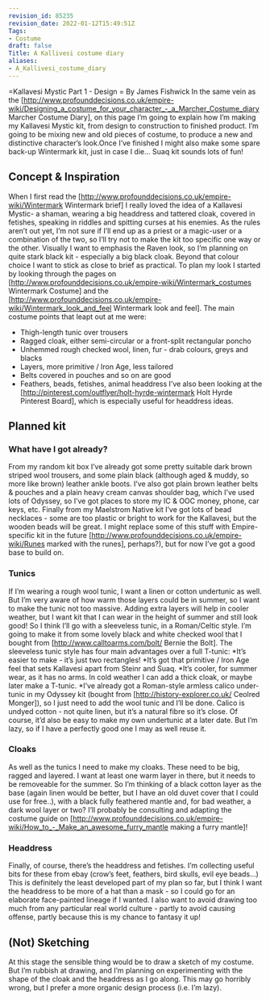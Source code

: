 ```yaml
---
revision_id: 85235
revision_date: 2022-01-12T15:49:51Z
Tags:
- Costume
draft: false
Title: A Kallivesi costume diary
aliases:
- A_Kallivesi_costume_diary
---
```

=Kallavesi Mystic Part 1 - Design =
By James Fishwick 
In the same vein as the [http://www.profounddecisions.co.uk/empire-wiki/Designing_a_costume_for_your_character_-_a_Marcher_Costume_diary Marcher Costume Diary], on this page I’m going to explain how I’m making my Kallavesi Mystic kit, from design to construction to finished product. I’m going to be mixing new and old pieces of costume, to produce a new and distinctive character’s look.Once I’ve finished I might also make some spare back-up Wintermark kit, just in case I die... Suaq kit sounds lots of fun!
## Concept & Inspiration
When I first read the [http://www.profounddecisions.co.uk/empire-wiki/Wintermark Wintermark brief] I really loved the idea of a Kallavesi Mystic- a shaman, wearing a big headdress and tattered cloak, covered in fetishes, speaking in riddles and spitting curses at his enemies. As the rules aren’t out yet, I’m not sure if I’ll end up as a priest or a magic-user or a combination of the two, so I’ll try not to make the kit too specific one way or the other. Visually I want to emphasis the Raven look, so I’m planning on quite stark black kit - especially a big black cloak. Beyond that colour choice I want to stick as close to brief as practical. To plan my look I started by looking through the pages on [http://www.profounddecisions.co.uk/empire-wiki/Wintermark_costumes Wintermark Costume] and the [http://www.profounddecisions.co.uk/empire-wiki/Wintermark_look_and_feel Wintermark look and feel]. The main costume points that leapt out at me were:
* Thigh-length tunic over trousers
* Ragged cloak, either semi-circular or a front-split rectangular poncho
* Unhemmed rough checked wool, linen, fur - drab colours, greys and blacks
* Layers, more primitive / Iron Age, less tailored
* Belts covered in pouches and so on are good
* Feathers, beads, fetishes, animal headdress
I’ve also been looking at the [http://pinterest.com/outflyer/holt-hyrde-wintermark Holt Hyrde Pinterest Board], which is especially useful for headdress ideas. 
## Planned kit
### What have I got already?
From my random kit box I’ve already got some pretty suitable dark brown striped wool trousers, and some plain black (although aged & muddy, so more like brown) leather ankle boots. I’ve also got plain brown leather belts & pouches and a plain heavy cream canvas shoulder bag, which I’ve used lots of Odyssey, so I’ve got places to store my IC & OOC money, phone, car keys, etc. Finally from my Maelstrom Native kit I’ve got lots of bead necklaces - some are too plastic or bright to work for the Kallavesi, but the wooden beads will be great. I might replace some of this stuff with Empire-specific kit in the future [http://www.profounddecisions.co.uk/empire-wiki/Runes marked with the runes], perhaps?), but for now I’ve got a good base to build on.
### Tunics
If I’m wearing a rough wool tunic, I want a linen or cotton undertunic as well. But I’m very aware of how warm those layers could be in summer, so I want to make the tunic not too massive. Adding extra layers will help in cooler weather, but I want kit that I can wear in the height of summer and still look good! So I think I’ll go with a sleeveless tunic, in a Roman/Celtic style. I’m going to make it from some lovely black and white checked wool that I bought from [http://www.calltoarms.com/bolt/ Bernie the Bolt]. The sleeveless tunic style has four main advantages over a full T-tunic:
*It’s easier to make - it’s just two rectangles!
*It’s got that primitive / Iron Age feel that sets Kallavesi apart from Steinr and Suaq.
*It’s cooler, for summer wear, as it has no arms. In cold weather I can add a thick cloak, or maybe later make a T-tunic.
*I’ve already got a Roman-style armless calico under-tunic in my Odyssey kit (bought from [http://history-explorer.co.uk/ Ceolred Monger]), so I just need to add the wool tunic and I’ll be done. Calico is undyed cotton - not quite linen, but it’s a natural fibre so it’s close. Of course, it’d also be easy to make my own undertunic at a later date. But I’m lazy, so if I have a perfectly good one I may as well reuse it.
### Cloaks
As well as the tunics I need to make my cloaks. These need to be big, ragged and layered. I want at least one warm layer in there, but it needs to be removeable for the summer. So I’m thinking of a black cotton layer as the base (again linen would be better, but I have an old duvet cover that I could use for free..), with a black fully feathered mantle and, for bad weather, a dark wool layer or two? I’ll probably be consulting and adapting the costume guide on [http://www.profounddecisions.co.uk/empire-wiki/How_to_-_Make_an_awesome_furry_mantle making a furry mantle]!
### Headdress
Finally, of course, there’s the headdress and fetishes. I’m collecting useful bits for these from ebay (crow’s feet, feathers, bird skulls, evil eye beads...) This is definitely the least developed part of my plan so far, but I think I want the headdress to be more of a hat than a mask - so I could go for an elaborate face-painted lineage if I wanted. I also want to avoid drawing too much from any particular real world culture - partly to avoid causing offense, partly because this is my chance to fantasy it up!
## (Not) Sketching
At this stage the sensible thing would be to draw a sketch of my costume. But I’m rubbish at drawing, and I’m planning on experimenting with the shape of the cloak and the headdress as I go along. This may go horribly wrong, but I prefer a more organic design process (i.e. I’m lazy).